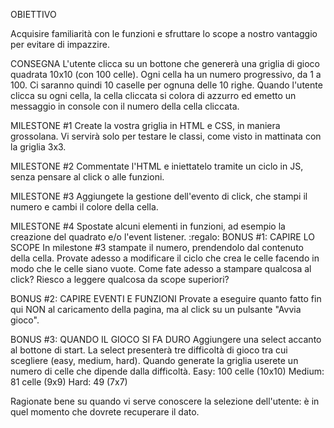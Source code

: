 OBIETTIVO

Acquisire familiarità con le funzioni e sfruttare lo scope a nostro vantaggio per evitare di impazzire.

CONSEGNA
L'utente clicca su un bottone che genererà una griglia di gioco quadrata 10x10 (con 100 celle).
Ogni cella ha un numero progressivo, da 1 a 100.
Ci saranno quindi 10 caselle per ognuna delle 10 righe.
Quando l'utente clicca su ogni cella, la cella cliccata si colora di azzurro ed emetto un messaggio in console con il numero della cella cliccata.

MILESTONE #1
Create la vostra griglia in HTML e CSS, in maniera grossolana. Vi servirà solo per testare le classi, come visto in mattinata con la griglia 3x3.

MILESTONE #2
Commentate l'HTML e iniettatelo tramite un ciclo in JS, senza pensare al click o alle funzioni.

MILESTONE #3
Aggiungete la gestione dell'evento di click, che stampi il numero e cambi il colore della cella.

MILESTONE #4
Spostate alcuni elementi in funzioni, ad esempio la creazione del quadrato e/o l'event listener.
:regalo: BONUS #1: CAPIRE LO SCOPE
In milestone #3 stampate il numero, prendendolo dal contenuto della cella. Provate adesso a modificare il ciclo che crea le celle facendo in modo che le celle siano vuote. Come fate adesso a stampare qualcosa al click? Riesco a leggere qualcosa da scope superiori?

BONUS #2: CAPIRE EVENTI E FUNZIONI
Provate a eseguire quanto fatto fin qui NON al caricamento della pagina, ma al click su un pulsante "Avvia gioco".

BONUS #3: QUANDO IL GIOCO SI FA DURO
Aggiungere una select accanto al bottone di start. La select presenterà tre difficoltà di gioco tra cui scegliere (easy, medium, hard).
Quando generate la griglia userete un numero di celle che dipende dalla difficoltà.
Easy: 100 celle (10x10)
Medium: 81 celle (9x9)
Hard: 49 (7x7)

Ragionate bene su quando vi serve conoscere la selezione dell'utente: è in quel momento che dovrete recuperare il dato.